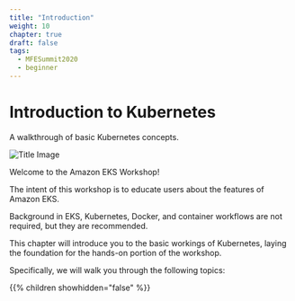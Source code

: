 ```yaml
---
title: "Introduction"
weight: 10
chapter: true
draft: false
tags:
  - MFESummit2020
  - beginner
---
```


# Introduction to Kubernetes

A walkthrough of basic Kubernetes concepts.

![Title Image](/images/introduction/eks-product-page.png?classes=border,shadow)

Welcome to the Amazon EKS Workshop!

The intent of this workshop is to educate users about the features of Amazon EKS.

Background in EKS, Kubernetes, Docker, and container workflows are not required, but they are recommended.

This chapter will introduce you to the basic workings of Kubernetes, laying the foundation for the hands-on portion of the workshop.

Specifically, we will walk you through the following topics:

{{% children showhidden="false" %}}
